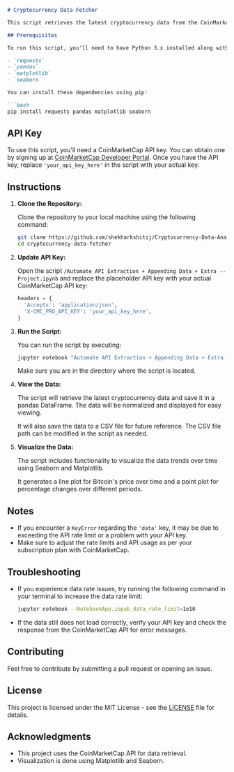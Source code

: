 ```markdown
# Cryptocurrency Data Fetcher

This script retrieves the latest cryptocurrency data from the CoinMarketCap API, processes the data, and visualizes trends over time. It uses the CoinMarketCap API to get real-time information about the top 15 cryptocurrencies by market capitalization.

## Prerequisites

To run this script, you'll need to have Python 3.x installed along with the following Python packages:

- `requests`
- `pandas`
- `matplotlib`
- `seaborn`

You can install these dependencies using pip:

```bash
pip install requests pandas matplotlib seaborn
```

## API Key

To use this script, you'll need a CoinMarketCap API key. You can obtain one by signing up at [CoinMarketCap Developer Portal](https://pro.coinmarketcap.com/). Once you have the API key, replace `'your_api_key_here'` in the script with your actual key.

## Instructions

1. **Clone the Repository:**

   Clone the repository to your local machine using the following command:

   ```bash
   git clone https://github.com/shekharkshitij/Cryptocurrency-Data-Analysis.git
   cd cryptocurrency-data-fetcher
   ```

2. **Update API Key:**

   Open the script `/Automate API Extraction + Appending Data + Extra -- Project.ipynb` and replace the placeholder API key with your actual CoinMarketCap API key:

   ```python
   headers = {
     'Accepts': 'application/json',
     'X-CMC_PRO_API_KEY': 'your_api_key_here',
   }
   ```

3. **Run the Script:**

   You can run the script by executing:

   ```bash
   jupyter notebook "Automate API Extraction + Appending Data + Extra -- Project.ipynb"
   ```

   Make sure you are in the directory where the script is located.

4. **View the Data:**

   The script will retrieve the latest cryptocurrency data and save it in a pandas DataFrame. The data will be normalized and displayed for easy viewing. 

   It will also save the data to a CSV file for future reference. The CSV file path can be modified in the script as needed.

5. **Visualize the Data:**

   The script includes functionality to visualize the data trends over time using Seaborn and Matplotlib. 

   It generates a line plot for Bitcoin's price over time and a point plot for percentage changes over different periods.

## Notes

- If you encounter a `KeyError` regarding the `'data'` key, it may be due to exceeding the API rate limit or a problem with your API key.
- Make sure to adjust the rate limits and API usage as per your subscription plan with CoinMarketCap.

## Troubleshooting

- If you experience data rate issues, try running the following command in your terminal to increase the data rate limit:

  ```bash
  jupyter notebook --NotebookApp.iopub_data_rate_limit=1e10
  ```

- If the data still does not load correctly, verify your API key and check the response from the CoinMarketCap API for error messages.

## Contributing

Feel free to contribute by submitting a pull request or opening an issue.

## License

This project is licensed under the MIT License - see the [LICENSE](LICENSE) file for details.

## Acknowledgments

- This project uses the CoinMarketCap API for data retrieval.
- Visualization is done using Matplotlib and Seaborn.

```
